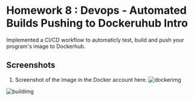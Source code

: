 # Homework 8 : Devops - Automated Builds Pushing to Dockeruhub Intro

Implemented a CI/CD workflow to automaticly test, build and push your program's image to Dockerhub.

## Screenshots

1. Screenshot of the image in the Docker account here.
![dockerimg](<Screenshot 2024-04-06 at 7.27.51 PM.png>)

![buildimg](<Screenshot 2024-04-06 at 7.28.14 PM.png>)